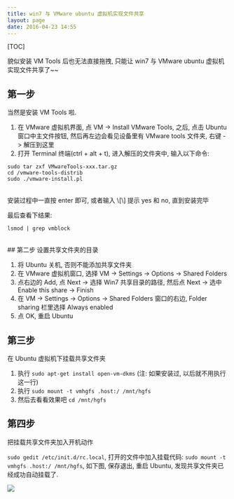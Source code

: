 ```yaml
---
title: win7 与 VMware ubuntu 虚拟机实现文件共享
layout: page
date: 2016-04-23 14:55
---
```


[TOC]

貌似安装 VM Tools 后也无法直接拖拽, 只能让 win7 与 VMware ubuntu 虚拟机实现文件共享了~~

## 第一步
当然是安装 VM Tools 啦.

1. 在 VMware 虚拟机界面, 点 VM \-\> Install VMware Tools, 之后, 点击 Ubuntu 窗口中主文件按钮, 然后再左边会看见设备里有 VMware tools 文件夹, 右键 \-\> 解压到这里
2. 打开 Terminal 终端(ctrl + alt + t), 进入解压的文件夹中, 输入以下命令:

```
sudo tar zxf VMwareTools-xxx.tar.gz
cd /vmware-tools-distrib
sudo ./vmware-install.pl
```
<br>
安装过程中一直按 enter 即可, 或者输入 \[\] 提示 yes 和 no, 直到安装完毕

最后查看下结果:

```
lsmod | grep vmblock
```
<br>
## 第二步
设置共享文件夹的目录

1. 将 Ubuntu 关机, 否则不能添加共享文件夹
2. 在 VMware 虚拟机窗口, 选择 VM \-\> Settings \-\> Options \-\> Shared Folders
3. 点右边的 Add, 点 Next \-\> 选择 Win7 共享目录的路径, 然后点 Next \-\> 选中 Enable this share \-\> Finish
4. 在 VM \-\> Settings \-\> Options \-\> Shared Folders 窗口的右边, Folder sharing 栏里选择 Always enabled
5. 点 OK, 重启 Ubuntu

## 第三步
在 Ubuntu 虚拟机下挂载共享文件夹

1. 执行 `sudo apt-get install open-vm-dkms` (注: 如果安装过, 以后就不用执行这一行)
2. 执行 `sudo mount -t vmhgfs .host:/ /mnt/hgfs`
3. 然后去看看效果吧 `cd /mnt/hgfs`

## 第四步
把挂载共享文件夹加入开机动作

`sudo gedit /etc/init.d/rc.local`, 打开的文件中加入挂载代码: `sudo mount -t vmhgfs .host:/ /mnt/hgfs`, 如下图, 保存退出, 重启 Ubuntu, 发现共享文件夹已经成功自动挂载了.

![](http://i68.tinypic.com/2uos3mu.jpg)
